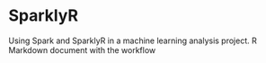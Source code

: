 # SparklyR
Using Spark and SparklyR in a machine learning analysis project. 
R Markdown document with the workflow
